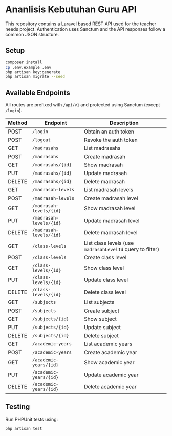 # Ananlisis Kebutuhan Guru API

This repository contains a Laravel based REST API used for the teacher needs project. Authentication uses Sanctum and the API responses follow a common JSON structure.

## Setup

```bash
composer install
cp .env.example .env
php artisan key:generate
php artisan migrate --seed
```

## Available Endpoints

All routes are prefixed with `/api/v1` and protected using Sanctum (except `/login`).

| Method | Endpoint | Description |
| ------ | -------- | ----------- |
| POST   | `/login` | Obtain an auth token |
| POST   | `/logout` | Revoke the auth token |
| GET    | `/madrasahs` | List madrasahs |
| POST   | `/madrasahs` | Create madrasah |
| GET    | `/madrasahs/{id}` | Show madrasah |
| PUT    | `/madrasahs/{id}` | Update madrasah |
| DELETE | `/madrasahs/{id}` | Delete madrasah |
| GET    | `/madrasah-levels` | List madrasah levels |
| POST   | `/madrasah-levels` | Create madrasah level |
| GET    | `/madrasah-levels/{id}` | Show madrasah level |
| PUT    | `/madrasah-levels/{id}` | Update madrasah level |
| DELETE | `/madrasah-levels/{id}` | Delete madrasah level |
| GET    | `/class-levels` | List class levels (use `madrasahLevelId` query to filter) |
| POST   | `/class-levels` | Create class level |
| GET    | `/class-levels/{id}` | Show class level |
| PUT    | `/class-levels/{id}` | Update class level |
| DELETE | `/class-levels/{id}` | Delete class level |
| GET    | `/subjects` | List subjects |
| POST   | `/subjects` | Create subject |
| GET    | `/subjects/{id}` | Show subject |
| PUT    | `/subjects/{id}` | Update subject |
| DELETE | `/subjects/{id}` | Delete subject |
| GET    | `/academic-years` | List academic years |
| POST   | `/academic-years` | Create academic year |
| GET    | `/academic-years/{id}` | Show academic year |
| PUT    | `/academic-years/{id}` | Update academic year |
| DELETE | `/academic-years/{id}` | Delete academic year |

## Testing

Run PHPUnit tests using:

```bash
php artisan test
```

